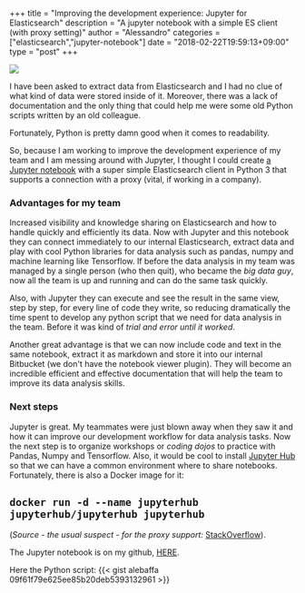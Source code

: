 +++
title = "Improving the development experience: Jupyter for Elasticsearch"
description = "A jupyter notebook with a simple ES client (with proxy setting)"
author = "Alessandro"
categories = ["elasticsearch","jupyter-notebook"]
date = "2018-02-22T19:59:13+09:00"
type = "post"
+++

<img src="../../assets/images/notebook.jpg">

I have been asked to extract data from Elasticsearch and I had no clue of what kind of data were stored inside of it. Moreover, there was a lack of documentation and the only thing that could help me were some old Python scripts written by an old colleague.

Fortunately, Python is pretty damn good when it comes to readability.


So, because I am working to improve the development experience of my team and I am messing around with Jupyter, I thought I could create [a Jupyter notebook](https://github.com/alebaffa/es_client_jupyter/blob/master/es_client_notebook.ipynb) with a super simple Elasticsearch client in Python 3 that supports a connection with a proxy (vital, if working in a company). 

### Advantages for my team

Increased visibility and knowledge sharing on Elasticsearch and how to handle quickly and efficiently its data. Now with Jupyter and this notebook they can connect immediately to our internal Elasticsearch, extract data and play with cool Python libraries for data analysis such as pandas, numpy and machine learning like Tensorflow. If before the data analysis in my team was managed by a single person (who then quit), who became the _big data guy_, now all the team is up and running and can do the same task quickly.

Also, with Jupyter they can execute and see the result in the same view, step by step, for every line of code they write, so reducing dramatically the time spent to develop any python script that we need for data analysis in the team. Before it was kind of _trial and error until it worked_.

Another great advantage is that we can now include code and text in the same notebook, extract it as markdown and store it into our internal Bitbucket (we don't have the notebook viewer plugin). They will become an incredible efficient and effective documentation that will help the team to improve its data analysis skills.

### Next steps

Jupyter is great. My teammates were just blown away when they saw it and how it can improve our development workflow for data analysis tasks. Now the next step is to organize workshops or _coding dojos_ to practice with Pandas, Numpy and Tensorflow. Also, it would be cool to install [Jupyter Hub](https://jupyterhub.readthedocs.io/en/latest/) so that we can have a common environment where to share notebooks. Fortunately, there is also a Docker image for it:

`docker run -d --name jupyterhub jupyterhub/jupyterhub jupyterhub`
---

(_Source - the usual suspect - for the proxy support:_ [StackOverflow](https://stackoverflow.com/questions/32778235/elasticsearch-python-proxy)). 


The Jupyter notebook is on my github, [HERE](https://github.com/alebaffa/es_client_jupyter/blob/master/es_client_notebook.ipynb).

Here the Python script: 
{{< gist alebaffa 09f61f79e625ee85b20deb5393132961 >}}
